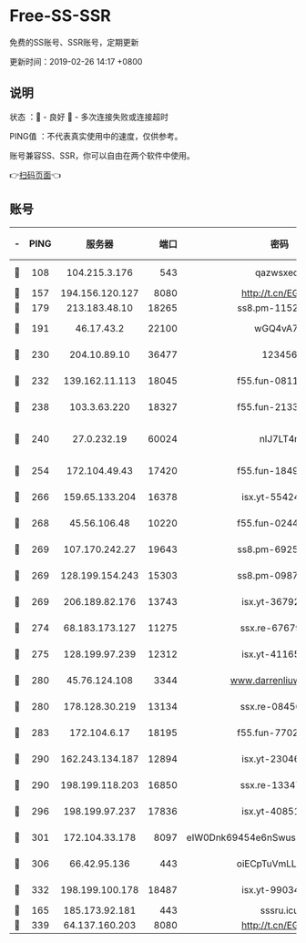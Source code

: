 # Free-SS-SSR

免费的SS账号、SSR账号，定期更新

更新时间：2019-02-26 14:17 +0800

## 说明

状态     ：🙂 - 良好 🙁 - 多次连接失败或连接超时

PING值   ：不代表真实使用中的速度，仅供参考。

账号兼容SS、SSR，你可以自由在两个软件中使用。

👉[扫码页面](https://liesauer.github.io/free-ss-ssr.github.io/)👈

## 账号

|-|PING|服务器|端口|密码|加密方式|区域|
|:----:|:----:|:-----:|-----:|:----:|:----:|:----:|
|🙂|108|104.215.3.176|543|qazwsxedc|aes-256-gcm|JP|
|🙂|157|194.156.120.127|8080|http://t.cn/EGJIyrl|rc4-md5|RU|
|🙂|179|213.183.48.10|18265|ss8.pm-11524914|rc4-md5|RU|
|🙂|191|46.17.43.2|22100|wGQ4vA7D|aes-256-gcm|RU|
|🙂|230|204.10.89.10|36477|123456|aes-256-cfb|US|
|🙂|232|139.162.11.113|18045|f55.fun-08116553|aes-256-cfb|SG|
|🙂|238|103.3.63.220|18327|f55.fun-21337727|aes-256-cfb|SG|
|🙂|240|27.0.232.19|60024|nIJ7LT4n|xchacha20-ietf-poly1305|HK|
|🙂|254|172.104.49.43|17420|f55.fun-18495556|aes-256-cfb|SG|
|🙂|266|159.65.133.204|16378|isx.yt-55424793|aes-256-cfb|SG|
|🙂|268|45.56.106.48|10220|f55.fun-02447573|aes-256-cfb|US|
|🙂|269|107.170.242.27|19643|ss8.pm-69252395|aes-256-cfb|US|
|🙂|269|128.199.154.243|15303|ss8.pm-09872872|aes-256-cfb|SG|
|🙂|269|206.189.82.176|13743|isx.yt-36792230|aes-256-cfb|SG|
|🙂|274|68.183.173.127|11275|ssx.re-67679470|aes-256-cfb|US|
|🙂|275|128.199.97.239|12312|isx.yt-41165013|aes-256-cfb|SG|
|🙂|280|45.76.124.108|3344|www.darrenliuwei.com|aes-256-cfb|AU|
|🙂|280|178.128.30.219|13134|ssx.re-08456278|aes-256-cfb|SG|
|🙂|283|172.104.6.17|18195|f55.fun-77023354|aes-256-cfb|US|
|🙂|290|162.243.134.187|12894|isx.yt-23046109|aes-256-cfb|US|
|🙂|290|198.199.118.203|16850|ssx.re-13347864|aes-256-cfb|US|
|🙂|296|198.199.97.237|17836|isx.yt-40851565|aes-256-cfb|US|
|🙂|301|172.104.33.178|8097|eIW0Dnk69454e6nSwuspv9DmS201tQ0D|aes-256-cfb|SG|
|🙂|306|66.42.95.136|443|oiECpTuVmLLxk4Ts|aes-256-cfb|US|
|🙂|332|198.199.100.178|18487|isx.yt-99034237|aes-256-cfb|US|
|🙂|165|185.173.92.181|443|sssru.icu|rc4-md5|RU|
|🙂|339|64.137.160.203|8080|http://t.cn/EGJIyrl|rc4-md5|CA|
